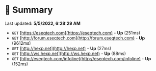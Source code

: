 # 📖 Summary
Last updated: **5/5/2022, 6:28:29 AM**

- `GET` [https://eseqtech.com](https://eseqtech.com) - **Up** (251ms)
- `GET` [http://forum.eseqtech.com](http://forum.eseqtech.com) - **Up** (9612ms)
- `GET` [http://hexp.net](http://hexp.net) - **Up** (27ms)
- `GET` [http://ws.hexp.net](http://ws.hexp.net) - **Up** (88ms)
- `GET` [http://eseqtech.com/infoline](http://eseqtech.com/infoline) - **Up** (152ms)
